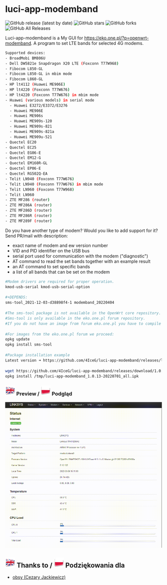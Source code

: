 # luci-app-modemband

![GitHub release (latest by date)](https://img.shields.io/github/v/release/4IceG/luci-app-modemband?style=flat-square)
![GitHub stars](https://img.shields.io/github/stars/4IceG/luci-app-modemband?style=flat-square)
![GitHub forks](https://img.shields.io/github/forks/4IceG/luci-app-modemband?style=flat-square)
![GitHub All Releases](https://img.shields.io/github/downloads/4IceG/luci-app-modemband/total)

Luci-app-modemband is a My GUI for https://eko.one.pl/?p=openwrt-modemband. A program to set LTE bands for selected 4G modems.

``` bash
Supported devices:
- BroadMobi BM806U
- Dell DW5821e Snapdragon X20 LTE (Foxconn T77W968)
- Fibocom L850-GL
- Fibocom L850-GL in mbim mode
- Fibocom L860-GL
- HP lt4112 (Huawei ME906E)
- HP lt4220 (Foxconn T77W676)
- HP lt4220 (Foxconn T77W676) in mbim mode
- Huawei (various models) in serial mode
  - Huawei E3272/E3372/E3276
  - Huawei ME906E
  - Huawei ME906s
  - Huawei ME909s-120
  - Huawei ME909s-821
  - Huawei ME909s-821a
  - Huawei ME909u-521
- Quectel EC20
- Quectel EC25
- Quectel EG06-E
- Quectel EM12-G
- Quectel EM160R-GL
- Quectel EP06-E
- Quectel RG502Q-EA
- Telit LN940 (Foxconn T77W676)
- Telit LN940 (Foxconn T77W676) in mbim mode
- Telit LN960 (Foxconn T77W968)
- Telit LN960
- ZTE MF286 (router)
- ZTE MF286A (router)
- ZTE MF286D (router)
- ZTE MF286R (router)
- ZTE MF289F (router)

```

Do you have another type of modem? Would you like to add support for it?
Send PR/mail with description:
- exact name of modem and ew version number
- VID and PID identifier on the USB bus
- serial port used for communication with the modem ("diagnostic")
- AT command to read the set bands together with an example result
- an AT command to set specific bands
- a list of all bands that can be set on the modem

``` bash
#Modem drivers are required for proper operation.
kmod-usb-serial kmod-usb-serial-option

#+DEPENDS:
sms-tool_2021-12-03-d38898f4-1 modemband_20220404

#The sms-tool package is not available in the OpenWrt core repository. 
#Sms-tool is only available in the eko.one.pl forum repository. 
#If you do not have an image from forum eko.one.pl you have to compile the package manually.

#For images from the eko.one.pl forum we proceed:
opkg update
opkg install sms-tool

#Package installation example
Latest version ➜ https://github.com/4IceG/luci-app-modemband/releases/latest

wget https://github.com/4IceG/luci-app-modemband/releases/download/1.0.13-20220701/luci-app-modemband_1.0.13-20220701_all.ipk -O /tmp/luci-app-modemband_1.0.13-20220701_all.ipk
opkg install /tmp/luci-app-modemband_1.0.13-20220701_all.ipk


```

### <img src="https://raw.githubusercontent.com/4IceG/Personal_data/master/dooffy_design_icons_EU_flags_United_Kingdom.png" height="32"> Preview / <img src="https://raw.githubusercontent.com/4IceG/Personal_data/master/dooffy_design_icons_EU_flags_Poland.png" height="32"> Podgląd

![](https://github.com/4IceG/Personal_data/blob/master/modemband20220306.gif?raw=true)


## <img src="https://raw.githubusercontent.com/4IceG/Personal_data/master/dooffy_design_icons_EU_flags_United_Kingdom.png" height="32"> Thanks to / <img src="https://raw.githubusercontent.com/4IceG/Personal_data/master/dooffy_design_icons_EU_flags_Poland.png" height="32"> Podziękowania dla
- [obsy (Cezary Jackiewicz)](https://github.com/obsy)
